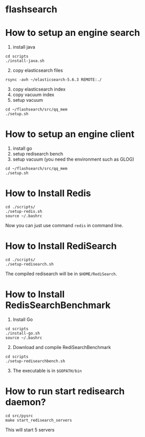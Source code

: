 # flashsearch

# How to setup an engine search

1. install java

```
cd scripts
./install-java.sh
```

2. copy elasticsearch files

```
rsync -avh ~/elasticsearch-5.6.3 REMOTE:./
```

3. copy elasticsearch index
4. copy vacuum index
5. setup vacuum

```
cd ~/flashsearch/src/qq_mem
./setup.sh
```

# How to setup an engine client

1. install go
2. setup redisearch bench
3. setup vacuum (you need the environment such as GLOG)

```
cd ~/flashsearch/src/qq_mem
./setup.sh
```

# How to Install Redis

```
cd ./scripts/
./setup-redis.sh
source ~/.bashrc
```

Now you can just use command `redis` in command line.

# How to Install RediSearch

```
cd ./scripts/
./setup-redisearch.sh
```

The compiled redisearch will be in `$HOME/RediSearch`.

# How to Install RedisSearchBenchmark

1. Install Go

```
cd scripts
./install-go.sh
source ~/.bashrc
```

2. Download and compile RediSearchBenchmark

```
cd scripts
./setup-redisearchbench.sh
```

3. The executable is in `$GOPATH/bin`


# How to run start redisearch daemon?

```
cd src/pysrc
make start_redisearch_servers
```

This will start 5 servers




